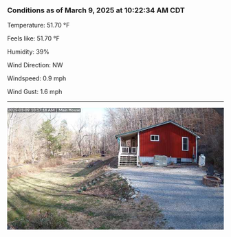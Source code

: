 ### Conditions as of March 9, 2025 at 10:22:34 AM CDT 

Temperature: 51.70 &deg;F

Feels like: 51.70 &deg;F

Humidity: 39%

Wind Direction: NW

Windspeed: 0.9 mph

Wind Gust: 1.6 mph

---

<img src="./images/latest.jpeg"/>

